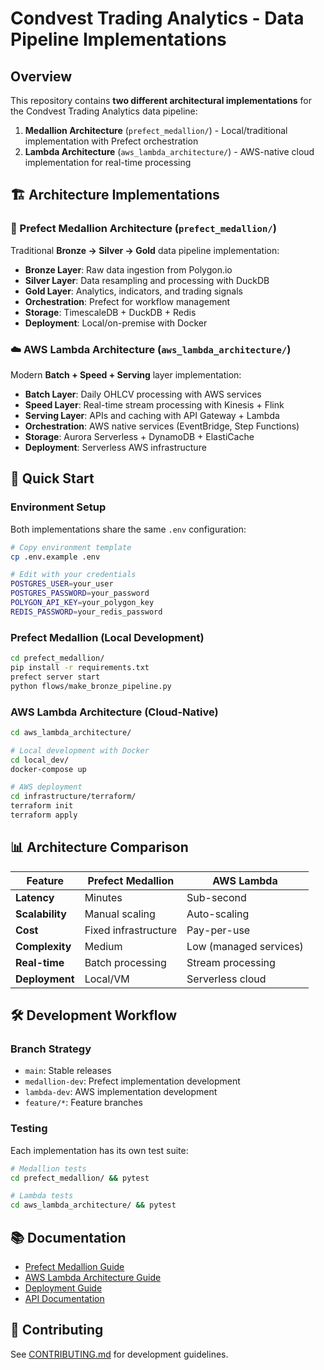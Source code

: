 # Condvest Trading Analytics - Data Pipeline Implementations

## Overview
This repository contains **two different architectural implementations** for the Condvest Trading Analytics data pipeline:

1. **Medallion Architecture** (`prefect_medallion/`) - Local/traditional implementation with Prefect orchestration
2. **Lambda Architecture** (`aws_lambda_architecture/`) - AWS-native cloud implementation for real-time processing

## 🏗️ Architecture Implementations

### 📁 Prefect Medallion Architecture (`prefect_medallion/`)
Traditional **Bronze → Silver → Gold** data pipeline implementation:
- **Bronze Layer**: Raw data ingestion from Polygon.io
- **Silver Layer**: Data resampling and processing with DuckDB
- **Gold Layer**: Analytics, indicators, and trading signals
- **Orchestration**: Prefect for workflow management
- **Storage**: TimescaleDB + DuckDB + Redis
- **Deployment**: Local/on-premise with Docker

### ☁️ AWS Lambda Architecture (`aws_lambda_architecture/`)
Modern **Batch + Speed + Serving** layer implementation:
- **Batch Layer**: Daily OHLCV processing with AWS services
- **Speed Layer**: Real-time stream processing with Kinesis + Flink
- **Serving Layer**: APIs and caching with API Gateway + Lambda
- **Orchestration**: AWS native services (EventBridge, Step Functions)
- **Storage**: Aurora Serverless + DynamoDB + ElastiCache
- **Deployment**: Serverless AWS infrastructure

## 🚀 Quick Start

### Environment Setup
Both implementations share the same `.env` configuration:

```bash
# Copy environment template
cp .env.example .env

# Edit with your credentials
POSTGRES_USER=your_user
POSTGRES_PASSWORD=your_password
POLYGON_API_KEY=your_polygon_key
REDIS_PASSWORD=your_redis_password
```

### Prefect Medallion (Local Development)
```bash
cd prefect_medallion/
pip install -r requirements.txt
prefect server start
python flows/make_bronze_pipeline.py
```

### AWS Lambda Architecture (Cloud-Native)
```bash
cd aws_lambda_architecture/

# Local development with Docker
cd local_dev/
docker-compose up

# AWS deployment
cd infrastructure/terraform/
terraform init
terraform apply
```

## 📊 Architecture Comparison

| Feature | Prefect Medallion | AWS Lambda |
|---------|------------------|------------|
| **Latency** | Minutes | Sub-second |
| **Scalability** | Manual scaling | Auto-scaling |
| **Cost** | Fixed infrastructure | Pay-per-use |
| **Complexity** | Medium | Low (managed services) |
| **Real-time** | Batch processing | Stream processing |
| **Deployment** | Local/VM | Serverless cloud |

## 🛠️ Development Workflow

### Branch Strategy
- `main`: Stable releases
- `medallion-dev`: Prefect implementation development
- `lambda-dev`: AWS implementation development
- `feature/*`: Feature branches

### Testing
Each implementation has its own test suite:
```bash
# Medallion tests
cd prefect_medallion/ && pytest

# Lambda tests  
cd aws_lambda_architecture/ && pytest
```

## 📚 Documentation
- [Prefect Medallion Guide](prefect_medallion/README.md)
- [AWS Lambda Architecture Guide](aws_lambda_architecture/README.md)
- [Deployment Guide](docs/deployment.md)
- [API Documentation](docs/api.md)

## 🤝 Contributing
See [CONTRIBUTING.md](CONTRIBUTING.md) for development guidelines.
